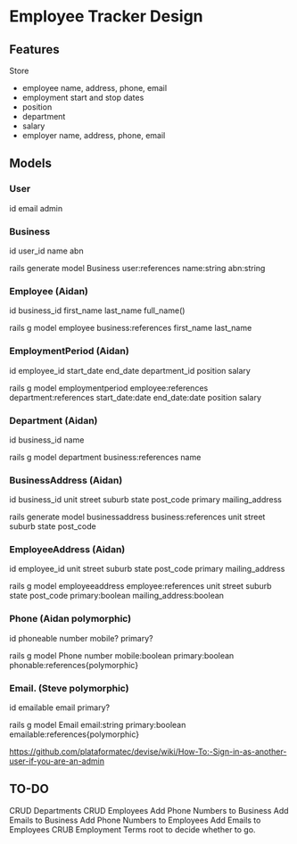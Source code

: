 # Employee Tracker Design


## Features

Store
- employee name, address, phone, email
- employment start and stop dates
- position
- department
- salary
- employer name, address, phone, email

## Models

### User
id
email
admin

### Business
id
user_id
name
abn

rails generate model Business user:references name:string abn:string

### Employee (Aidan)

id
business_id
first_name
last_name
full_name()

rails g model employee business:references first_name last_name 

### EmploymentPeriod (Aidan)
id
employee_id
start_date
end_date
department_id
position
salary

rails g model employmentperiod employee:references department:references start_date:date end_date:date position salary

### Department (Aidan)

id
business_id
name

rails g model department business:references name

### BusinessAddress (Aidan)
id
business_id
unit
street
suburb
state
post_code
primary
mailing_address

rails generate model businessaddress business:references unit street suburb state post_code

### EmployeeAddress (Aidan)
id
employee_id
unit
street
suburb
state
post_code
primary
mailing_address

rails g model employeeaddress employee:references unit street suburb state post_code primary:boolean mailing_address:boolean 

### Phone (Aidan polymorphic)
id
phoneable
number
mobile?
primary?

rails g model Phone number mobile:boolean primary:boolean phonable:references{polymorphic}

### Email. (Steve polymorphic)
id
emailable
email
primary?

rails g model Email email:string primary:boolean emailable:references{polymorphic}




https://github.com/plataformatec/devise/wiki/How-To:-Sign-in-as-another-user-if-you-are-an-admin


## TO-DO
CRUD Departments
CRUD Employees
Add Phone Numbers to Business
Add Emails to Business
Add Phone Numbers to Employees
Add Emails to Employees
CRUB Employment Terms
root to decide whether to go.






